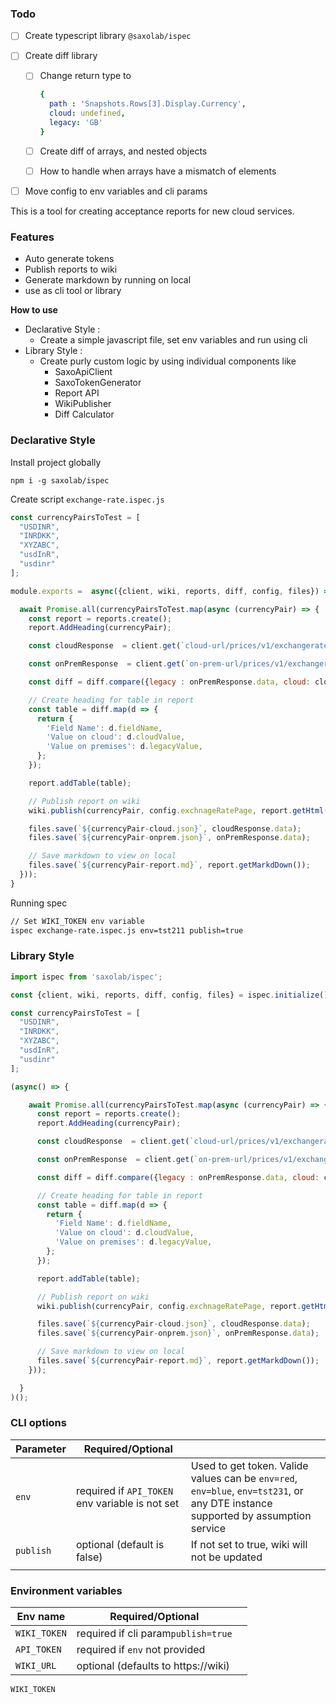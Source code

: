 ### Todo

- [ ] Create typescript library `@saxolab/ispec`

- [ ] Create diff library

  - [ ] Change return type to

    ```yaml
    {
      path : 'Snapshots.Rows[3].Display.Currency', 
      cloud: undefined, 
      legacy: 'GB'
    }
    ```

  - [ ] Create diff of arrays, and nested objects

  - [ ] How to handle when arrays have a mismatch of elements

- [ ] Move config to env variables and cli params

  

This is a tool for creating acceptance reports for new cloud services.



### Features

- Auto generate tokens 
- Publish reports to wiki
- Generate markdown by running on local
- use as cli tool or library



**How to use**

- Declarative Style : 
  - Create a simple javascript file, set env variables and run using cli
- Library Style : 
  - Create purly custom logic by using individual components like 
    - SaxoApiClient
    - SaxoTokenGenerator
    - Report API
    - WikiPublisher
    - Diff Calculator



### Declarative Style

Install project globally

```
npm i -g saxolab/ispec
```



Create script `exchange-rate.ispec.js`

```javascript
const currencyPairsToTest = [
  "USDINR",
  "INRDKK",
  "XYZABC",
  "usdInR",
  "usdinr"
];

module.exports =  async({client, wiki, reports, diff, config, files}) => {

  await Promise.all(currencyPairsToTest.map(async (currencyPair) => {
    const report = reports.create();
    report.AddHeading(currencyPair);

    const cloudResponse  = client.get(`cloud-url/prices/v1/exchangerates?pair=${currencyPair}`);

    const onPremResponse  = client.get(`on-prem-url/prices/v1/exchangerates?pair=${currencyPair}`);

    const diff = diff.compare({legacy : onPremResponse.data, cloud: cloudResponse.data});

    // Create heading for table in report
    const table = diff.map(d => {
      return {
        'Field Name': d.fieldName,
        'Value on cloud': d.cloudValue,
        'Value on premises': d.legacyValue,
      };
    });

    report.addTable(table);

    // Publish report on wiki
    wiki.publish(currencyPair, config.exchnageRatePage, report.getHtml());

    files.save(`${currencyPair-cloud.json}`, cloudResponse.data);
    files.save(`${currencyPair-onprem.json}`, onPremResponse.data);

    // Save markdown to view on local
    files.save(`${currencyPair-report.md}`, report.getMarkdDown());
  }));
}
```



Running spec

```bash
// Set WIKI_TOKEN env variable
ispec exchange-rate.ispec.js env=tst211 publish=true
```



### Library Style

```javascript
import ispec from 'saxolab/ispec';

const {client, wiki, reports, diff, config, files} = ispec.initialize();

const currencyPairsToTest = [
  "USDINR",
  "INRDKK",
  "XYZABC",
  "usdInR",
  "usdinr"
];

(async() => {

    await Promise.all(currencyPairsToTest.map(async (currencyPair) => {
      const report = reports.create();
      report.AddHeading(currencyPair);

      const cloudResponse  = client.get(`cloud-url/prices/v1/exchangerates?pair=${currencyPair}`);

      const onPremResponse  = client.get(`on-prem-url/prices/v1/exchangerates?pair=${currencyPair}`);

      const diff = diff.compare({legacy : onPremResponse.data, cloud: cloudResponse.data});

      // Create heading for table in report
      const table = diff.map(d => {
        return {
          'Field Name': d.fieldName,
          'Value on cloud': d.cloudValue,
          'Value on premises': d.legacyValue,
        };
      });

      report.addTable(table);

      // Publish report on wiki
      wiki.publish(currencyPair, config.exchnageRatePage, report.getHtml());

      files.save(`${currencyPair-cloud.json}`, cloudResponse.data);
      files.save(`${currencyPair-onprem.json}`, onPremResponse.data);

      // Save markdown to view on local
      files.save(`${currencyPair-report.md}`, report.getMarkdDown());
    }));

  }
)();
```



### CLI options

| Parameter | Required/Optional                               |                                                              |
| --------- | ----------------------------------------------- | ------------------------------------------------------------ |
| `env`     | required if `API_TOKEN` env variable is not set | Used to get token. Valide values  can be `env=red`, `env=blue`, `env=tst231`,  or any DTE instance supported by assumption service |
| `publish` | optional (default is false)                     | If not set to true, wiki will not be updated                 |
|           |                                                 |                                                              |



### Environment variables

| Env name     | Required/Optional                   |      |
| ------------ | ----------------------------------- | ---- |
| `WIKI_TOKEN` | required if cli param`publish=true` |      |
| `API_TOKEN`  | required if `env` not provided      |      |
| `WIKI_URL`   | optional (defaults to https://wiki) |      |





```
WIKI_TOKEN
```

